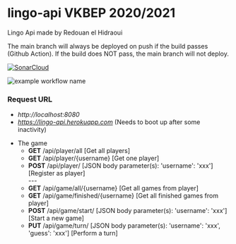 # lingo-api VKBEP 2020/2021
 Lingo Api made by Redouan el Hidraoui
 
 The main branch will always be deployed on push if the build passes (Github Action). If the build does NOT pass, the main branch will not deploy. 

[![SonarCloud](https://sonarcloud.io/images/project_badges/sonarcloud-white.svg)](https://sonarcloud.io/dashboard?id=Redouanelh_lingo-api)

![example workflow name](https://github.com/Redouanelh/lingo-api/workflows/Maven-build-main-branch/badge.svg)

<!-- ![example workflow name](https://github.com/Redouanelh/lingo-api/workflows/Maven-build-development-branch/badge.svg) -->

 ### Request URL
 - *http://localhost:8080*
 - *https://lingo-api.herokuapp.com* (Needs to boot up after some inactivity)

* The game
  * **GET** /api/player/all [Get all players]
  * **GET** /api/player/{username} [Get one player]
  * **POST** /api/player/ [JSON body parameter(s): 'username': 'xxx'] [Register as player]
  <br/>---
  * **GET** /api/game/all/{username} [Get all games from player]
  * **GET** /api/game/finished/{username} [Get all finished games from player]
  * **POST** /api/game/start/ [JSON body parameter(s): 'username': 'xxx'] [Start a new game]
  * **PUT** /api/game/turn/ [JSON body parameter(s): 'username': 'xxx', 'guess': 'xxx'] [Perform a turn]
